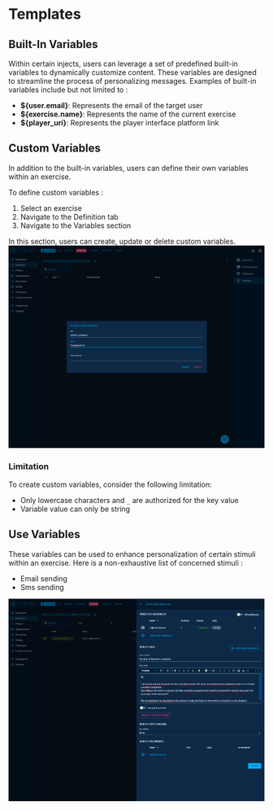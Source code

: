 # Templates

## Built-In Variables

Within certain injects, users can leverage a set of predefined built-in variables to dynamically customize content.
These variables are designed to streamline the process of personalizing messages.
Examples of built-in variables include but not limited to :

- **${user.email}**: Represents the email of the target user
- **${exercise.name}**: Represents the name of the current exercise
- **${player_uri}**: Represents the player interface platform link

## Custom Variables

In addition to the built-in variables, users can define their own variables within an exercise.

To define custom variables :

1. Select an exercise
2. Navigate to the Definition tab
3. Navigate to the Variables section

In this section, users can create, update or delete custom variables.
![Variables section](assets/variables-management.png)

### Limitation

To create custom variables, consider the following limitation:

- Only lowercase characters and ```_``` are authorized for the key value
- Variable value can only be string

## Use Variables

These variables can be used to enhance personalization of certain stimuli within an exercise.
Here is a non-exhaustive list of concerned stimuli :
- Email sending
- Sms sending

![Variables usage](assets/variables-usage.png)
